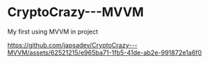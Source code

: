 # CryptoCrazy---MVVM

My first using MVVM in project

https://github.com/japsadev/CryptoCrazy---MVVM/assets/62521215/e965ba71-1fb5-41de-ab2e-991872e1a6f0

